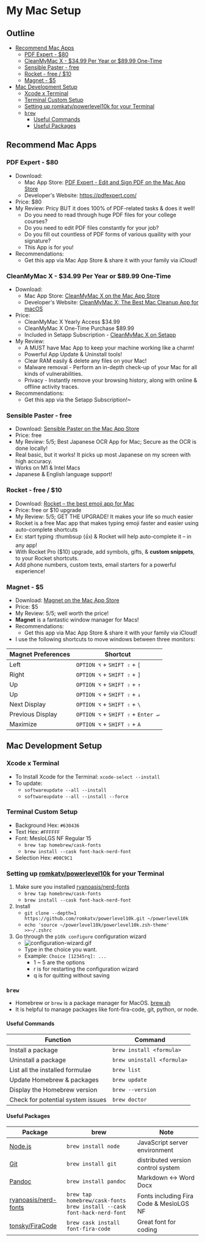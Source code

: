 # My Mac Setup

## Outline<!-- omit in toc -->
<!-- markdownlint-disable MD007 -->
* [Recommend Mac Apps](#recommend-mac-apps)
  * [PDF Expert - $80](#pdf-expert---80)
  * [CleanMyMac X - $34.99 Per Year or $89.99 One-Time](#cleanmymac-x---3499-per-year-or-8999-one-time)
  * [Sensible Paster - free](#sensible-paster---free)
  * [Rocket - free / $10](#rocket---free--10)
  * [Magnet - $5](#magnet---5)
* [Mac Development Setup](#mac-development-setup)
  * [Xcode x Terminal](#xcode-x-terminal)
  * [Terminal Custom Setup](#terminal-custom-setup)
  * [Setting up romkatv/powerlevel10k for your Terminal](#setting-up-romkatvpowerlevel10k-for-your-terminal)
  * [`brew`](#brew)
    * [Useful Commands](#useful-commands)
    * [Useful Packages](#useful-packages)
<!-- markdownlint-enable MD007 -->

## Recommend Mac Apps

### PDF Expert - $80
  * Download:
    * Mac App Store: [PDF Expert - Edit and Sign PDF on the Mac App Store](https://apps.apple.com/us/app/id1055273043?mt=12)
    * Developer's Website: <https://pdfexpert.com/>
  * Price: $80
  * My Review: Pricy BUT it does 100% of PDF-related tasks & does it well!
    * Do you need to read through huge PDF files for your college courses?
    * Do you need to edit PDF files constantly for your job?
    * Do you fill out countless of PDF forms of various quaility with your signature?
    * This App is for you!
  * Recommendations:
    * Get this app via Mac App Store & share it with your family via iCloud!

### CleanMyMac X - $34.99 Per Year or $89.99 One-Time
  * Download:
    * Mac App Store: [CleanMyMac X on the Mac App Store](https://apps.apple.com/us/app/cleanmymac-x/id1339170533?mt=12)
    * Developer's Website: [CleanMyMac X: The Best Mac Cleanup App for macOS](https://macpaw.com/cleanmymac)
  * Price:
    * CleanMyMac X Yearly Access $34.99
    * CleanMyMac X One-Time Purchase $89.99
    * Included in Setapp Subscription - [CleanMyMac X on Setapp](https://setapp.com/apps/cleanmymac)
  * My Review:
    * A MUST have Mac App to keep your machine working like a charm!
    * Powerful App Update & Uninstall tools!
    * Clear RAM easily & delete any files on your Mac!
    * Malware removal - Perform an in-depth check-up of your Mac for all kinds of vulnerabilities.
    * Privacy - Instantly remove your browsing history, along with online & offline activity traces.
  * Recommendations:
    * Get this app via the Setapp Subscription!~

### Sensible Paster - free
  * Download: [Sensible Paster on the Mac App Store](https://apps.apple.com/us/app/sensible-paster/id1553906835?mt=12)
  * Price: free
  * My Review: 5/5; Best Japanese OCR App for Mac; Secure as the OCR is done locally!
  * Real basic, but it works! It picks up most Japanese on my screen with high accuracy.
  * Works on M1 & Intel Macs
  * Japanese & English language support!

### Rocket - free / $10
  * Download: [Rocket – the best emoji app for Mac](https://matthewpalmer.net/rocket/)
  * Price: free or $10 upgrade
  * My Review: 5/5; GET THE UPGRADE! It makes your life so much easier
  * Rocket is a free Mac app that makes typing emoji faster and easier using auto-complete shortcuts
  * Ex: start typing :thumbsup (👍) & Rocket will help auto-complete it – in any app!
  * With Rocket Pro ($10) upgrade, add symbols, gifts, & **custom snippets**, to your Rocket shortcuts.
  * Add phone numbers, custom texts, email starters for a powerful experience!

### Magnet - $5
  * Download: [Magnet on the Mac App Store](https://apps.apple.com/app/id441258766?mt=12)
  * Price: $5
  * My Review: 5/5; well worth the price!
  * **Magnet** is a fantastic window manager for Macs!
  * Recommendations:
    * Get this app via Mac App Store & share it with your family via iCloud!
  * I use the following shortcuts to move windows between three monitors:

| Magnet Preferences | Shortcut                           |
| ------------------ | ---------------------------------- |
| Left               | `OPTION ⌥` + `SHIFT ⇧` + `[`       |
| Right              | `OPTION ⌥` + `SHIFT ⇧` + `]`       |
| Up                 | `OPTION ⌥` + `SHIFT ⇧` + `↑`       |
| Up                 | `OPTION ⌥` + `SHIFT ⇧` + `↓`       |
| Next Display       | `OPTION ⌥` + `SHIFT ⇧` + `\`       |
| Previous Display   | `OPTION ⌥` + `SHIFT ⇧` + `Enter ↵` |
| Maximize           | `OPTION ⌥` + `SHIFT ⇧` + `A`       |

## Mac Development Setup

### Xcode x Terminal
  * To Install Xcode for the Terminal: `xcode-select --install`
  * To update:
    * `softwareupdate --all --install`
    * `softwareupdate --all --install --force`

### Terminal Custom Setup
  * Background Hex: `#630436`
  * Text Hex: `#FFFFFF`
  * Font: MesloLGS NF Regular 15
    * `brew tap homebrew/cask-fonts`
    * `brew install --cask font-hack-nerd-font`
  * Selection Hex: `#00C9C1`

### Setting up [romkatv/powerlevel10k](https://github.com/romkatv/powerlevel10k) for your Terminal
1. Make sure you installed [ryanoasis/nerd-fonts](https://github.com/ryanoasis/nerd-fonts)
   * `brew tap homebrew/cask-fonts`
   * `brew install --cask font-hack-nerd-font`
2. Install
   * `git clone --depth=1 https://github.com/romkatv/powerlevel10k.git ~/powerlevel10k`
   * `echo 'source ~/powerlevel10k/powerlevel10k.zsh-theme' >>~/.zshrc`
3. Go through the `p10k configure` configuration wizard
    * ![configuration-wizard.gif](https://raw.githubusercontent.com/romkatv/powerlevel10k-media/master/configuration-wizard.gif)
    * Type in the choice you want.
    * Example: `Choice [12345rq]: ...`
      * 1 ~ 5 are the options
      * r is for restarting the configuration wizard
      * q is for quitting without saving

### `brew`
  * Homebrew or `brew` is a package manager for MacOS. [brew.sh](https://brew.sh/)  
  * It is helpful to manage packages like font-fira-code, git, python, or node.

#### Useful Commands

| Function                          | Command                    |
| --------------------------------- | -------------------------- |
| Install a package                 | `brew install <formula>`   |
| Uninstall a package               | `brew uninstall <formula>` |
| List all the installed formulae   | `brew list`                |
| Update Homebrew & packages        | `brew update`              |
| Display the Homebrew version      | `brew --version`           |
| Check for potential system issues | `brew doctor`              |

#### Useful Packages

| Package                                                         | brew                                    | Note                               |
| --------------------------------------------------------------- | --------------------------------------- | ---------------------------------- |
| [Node.js](https://nodejs.org/en/)                               | `brew install node`                     | JavaScript server environment      |
| [Git](https://git-scm.com/)                                     | `brew install git`                      | distributed version control system |
| [Pandoc](https://pandoc.org/)                                   | `brew install pandoc`                   | Markdown ↔︎ Word Docx               |
| [ryanoasis/nerd-fonts](https://github.com/ryanoasis/nerd-fonts) | `brew tap homebrew/cask-fonts`<br>`brew install --cask font-hack-nerd-font` | Fonts including Fira Code & MesloLGS NF |
| [tonsky/FiraCode](https://github.com/tonsky/FiraCode)           | `brew cask install font-fira-code`      | Great font for coding              |

